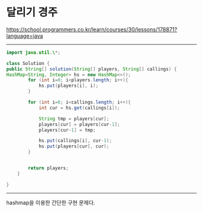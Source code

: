 # 달리기 경주

https://school.programmers.co.kr/learn/courses/30/lessons/178871?language=java

---
```java
import java.util.\*;

class Solution {
public String[] solution(String[] players, String[] callings) {
HashMap<String, Integer> hs = new HashMap<>();
        for (int i=0; i<players.length; i++){
            hs.put(players[i], i);
        }

        for (int i=0; i<callings.length; i++){
            int cur = hs.get(callings[i]);

            String tmp = players[cur];
            players[cur] = players[cur-1];
            players[cur-1] = tmp;

            hs.put(callings[i], cur-1);
            hs.put(players[cur], cur);
        }


        return players;
    }

}
```
---

hashmap을 이용한 간단한 구현 문제다.
